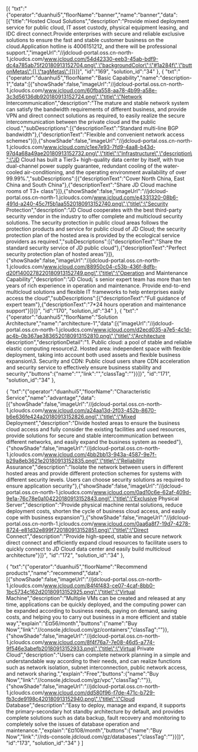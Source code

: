 [{ "txt":"{\"operator\":\"duanhui5\",\"floorName\":\"banner\",\"name\":\"banner\",\"data\":[{\"title\":\"Hosted Cloud Solutions\",\"description\":\"Provide mixed deployment service for public cloud, IT asset custody, physical equipment leasing, and IDC direct connect.Provide enterprises with secure and reliable exclusive solutions to ensure the fast and stable customer business on the cloud.Application hotline is 4006151212, and there will be professional support.\",\"imageUrl\":\"//jdcloud-portal.oss.cn-north-1.jcloudcs.com/www.jcloud.com/54d42330-eeb3-45ab-bdf9-dc4a785ab75f20180913152704.png\",\"backgroundColor\":\"#1a284f\",\"buttonMetas\":[],\"tagMetas\":[]}]}", "id":"169", "solution_id":"34" }, { "txt":"{\"operator\":\"duanhui5\",\"floorName\":\"Basic Capability\",\"name\":\"description-1\",\"data\":[{\"showShade\":false,\"imageUrl\":\"//jdcloud-portal.oss.cn-north-1.jcloudcs.com/www.jcloud.com/60fba558-aa78-4b99-a58e-3c3d56136db920180913152724.png\",\"title\":\"Network Intercommunication\",\"description\":\"The mature and stable network system can satisfy the bandwidth requirements of different business, and provide VPN and direct connect solutions as required, to easily realize the secure intercommunication between the private cloud and the public cloud.\",\"subDescriptions\":[{\"descriptionText\":\"Standard multi-line BGP bandwidth\"},{\"descriptionText\":\"Flexible and convenient network access schemes\"}]},{\"showShade\":false,\"imageUrl\":\"//jdcloud-portal.oss.cn-north-1.jcloudcs.com/www.jcloud.com/c1ee7e93-7fd9-4aa8-b43d-97d4a68a49ae20180913152732.png\",\"title\":\"Infrastructure\",\"description\":\"JD Cloud has built a Tier3+ high-quality data center by itself, with true dual-channel power supply guarantee, redundant cooling of the water-cooled air-conditioning, and the operating environment availability of over 99.99%.\",\"subDescriptions\":[{\"descriptionText\":\"Cover North China, East China and South China\"},{\"descriptionText\":\"Share JD Cloud machine rooms of T3+ class\"}]},{\"showShade\":false,\"imageUrl\":\"//jdcloud-portal.oss.cn-north-1.jcloudcs.com/www.jcloud.com/e4331320-08b6-491d-a240-45c7f5b1aa5520180913152740.png\",\"title\":\"Security Protection\",\"description\":\"JD Cloud cooperates with the best third-party security vendor in the industry to offer complete and multicloud security solutions. The security protection in public cloud areas follows the protection products and service for public cloud of JD Cloud; the security protection plan of the hosted area is provided by the ecological service providers as required.\",\"subDescriptions\":[{\"descriptionText\":\"Share the standard security service of JD public cloud\"},{\"descriptionText\":\"Perfect security protection plan of hosted areas\"}]},{\"showShade\":false,\"imageUrl\":\"//jdcloud-portal.oss.cn-north-1.jcloudcs.com/www.jcloud.com/88950c04-c53b-436f-8dfb-d20f1400278220180913152749.png\",\"title\":\"Operation and Maintenance Capability\",\"description\":\"JD Cloud¡¯s senior expert team has more than ten years of rich experience in operation and maintenance. Provide end-to-end multicloud solutions and flexible IT frameworks to help enterprises easily access the cloud\",\"subDescriptions\":[{\"descriptionText\":\"Full guidance of expert team\"},{\"descriptionText\":\"7*24 hours operation and maintenance support\"}]}]}", "id":"170", "solution_id":"34" }, 
{ "txt":"{\"operator\":\"duanhui5\",\"floorName\":\"Solution Architecture\",\"name\":\"architecture-1\",\"data\":[{\"imageUrl\":\"//jdcloud-portal.oss.cn-north-1.jcloudcs.com/www.jcloud.com/d2ecd035-a7e5-4c1d-ac4b-0b367ae3836520180913152810.png\",\"title\":\"Architecture description\",\"descriptionDetail\":\"1. Public cloud: a pool of stable and reliable elastic computing resource\\2. Hosted area: independent space with flexible deployment, taking into account both used assets and flexible business expansion\\3. Security and CDN: Public cloud users share CDN acceleration and security service to effectively ensure business stability and security\",\"buttons\":{\"name\":\"\",\"link\":\"\",\"classTag\":\"\"}}]}", "id":"171", "solution_id":"34" }, 

{ "txt":"{\"operator\":\"duanhui5\",\"floorName\":\"Characteristic Service\",\"name\":\"advantage\",\"data\":[{\"showShade\":false,\"imageUrl\":\"//jdcloud-portal.oss.cn-north-1.jcloudcs.com/www.jcloud.com/a24aa13d-2f03-452b-8670-b6e636fe424a20180913152826.png\",\"title\":\"Mixed Deployment\",\"description\":\"Divide hosted areas to ensure the business cloud access and fully consider the existing facilities and used resources, provide solutions for secure and stable intercommunication between different networks, and easily expand the business system as needed\"},{\"showShade\":false,\"imageUrl\":\"//jdcloud-portal.oss.cn-north-1.jcloudcs.com/www.jcloud.com/4bb2bb13-943a-4587-9e7f-b29a8eb3621e20180913152835.png\",\"title\":\"Reliability Assurance\",\"description\":\"Isolate the network between users in different hosted areas and provide different protection schemes for systems with different security levels. Users can choose security solutions as required to ensure application security\"},{\"showShade\":false,\"imageUrl\":\"//jdcloud-portal.oss.cn-north-1.jcloudcs.com/www.jcloud.com/0ad10c6e-62af-409d-9e1a-76c78e0a104220180913152843.png\",\"title\":\"Exclusive Physical Server\",\"description\":\"Provide physical machine rental solutions, reduce deployment costs, shorten the cycle of business cloud access, and easily cope with business expansion\"},{\"showShade\":false,\"imageUrl\":\"//jdcloud-portal.oss.cn-north-1.jcloudcs.com/www.jcloud.com/0aa6a8f7-19d7-4278-8724-e81d32e899f720180913152851.png\",\"title\":\"Direct Connect\",\"description\":\"Provide high-speed, stable and secure network direct connect and efficiently expand cloud resources to facilitate users to quickly connect to JD Cloud data center and easily build multicloud architecture\"}]}", "id":"172", "solution_id":"34" }, 

{ "txt":"{\"operator\":\"duanhui5\",\"floorName\":\"Recommend products\",\"name\":\"recommend\",\"data\":[{\"showShade\":false,\"imageUrl\":\"//jdcloud-portal.oss.cn-north-1.jcloudcs.com/www.jcloud.com/84f4f483-ce07-4caf-8bb0-1bc5734c162d20180913152925.png\",\"title\":\"Virtual Machine\",\"description\":\"Multiple VMs can be created and released at any time, applications can be quickly deployed, and the computing power can be expanded according to business needs, paying on demand, saving costs, and helping you to carry out business in a more efficient and stable way\",\"explain\":\"£¤56/month\",\"buttons\":{\"name\":\"Buy Now\",\"link\":\"//console.jdcloud.com/gz/containers\",\"classTag\":\"\"}},{\"showShade\":false,\"imageUrl\":\"//jdcloud-portal.oss.cn-north-1.jcloudcs.com/www.jcloud.com/8f4f76a7-7e08-46d5-a774-9f546e3abefb20180913152933.png\",\"title\":\"Virtual Private Cloud\",\"description\":\"Users can complete network planning in a simple and understandable way according to their needs, and can realize functions such as network isolation, subnet interconnection, public network access, and network sharing.\",\"explain\":\"Free\",\"buttons\":{\"name\":\"Buy Now\",\"link\":\"//console.jdcloud.com/gz/vpc\",\"classTag\":\"\"}},{\"showShade\":false,\"imageUrl\":\"//jdcloud-portal.oss.cn-north-1.jcloudcs.com/www.jcloud.com/dd580f96-f7de-471c-b729-fb3cde9198c420180913152940.png\",\"title\":\"Cloud Database\",\"description\":\"Easy to deploy, manage and expand, it supports the primary-secondary hot standby architecture by default, and provides complete solutions such as data backup, fault recovery and monitoring to completely solve the issues of database operation and maintenance.\",\"explain\":\"£¤108/month\",\"buttons\":{\"name\":\"Buy Now\",\"link\":\"//rds-console.jdcloud.com/gz/databases\",\"classTag\":\"\"}}]}", "id":"173", "solution_id":"34" } ]
